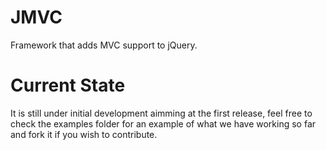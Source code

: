 # JMVC

Framework that adds MVC support to jQuery.


# Current State

It is still under initial development aimming at the first release, feel free to check the examples folder for an example of what we have working so far and fork it if you wish to contribute.
